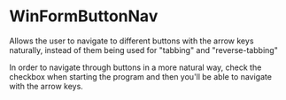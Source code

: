 # WinFormButtonNav
Allows the user to navigate to different buttons with the arrow keys naturally, instead of them being used for "tabbing" and "reverse-tabbing"

In order to navigate through buttons in a more natural way, check the checkbox when starting the program and then you'll be able to navigate with the arrow keys.
